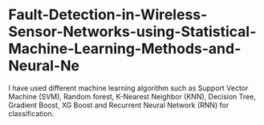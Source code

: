 # Fault-Detection-in-Wireless-Sensor-Networks-using-Statistical-Machine-Learning-Methods-and-Neural-Ne
I have used different machine learning algorithm such as Support Vector Machine (SVM), Random forest, K-Nearest Neighbor (KNN), Decision Tree, Gradient Boost, XG Boost and Recurrent Neural Network (RNN) for classification. 
